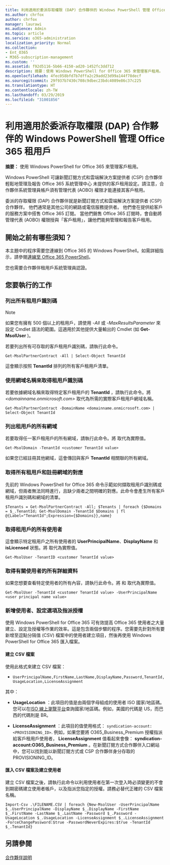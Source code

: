 ```yaml
---
title: 利用適用於委派存取權限 (DAP) 合作夥伴的 Windows PowerShell 管理 Office 365 租用戶
ms.author: chrfox
author: chrfox
manager: laurawi
ms.audience: Admin
ms.topic: article
ms.service: o365-administration
localization_priority: Normal
ms.collection:
- Ent_O365
- M365-subscription-management
ms.custom: ''
ms.assetid: f92d5116-5b66-4150-ad20-1452fc3dd712
description: 摘要：使用 Windows PowerShell for Office 365 來管理客戶租用。
ms.openlocfilehash: 4fec058bfd7b7dffa2c29add23d99a144f78decf
ms.sourcegitcommit: 29f937b7430c708c9dbec23bdc4089e86c37c225
ms.translationtype: HT
ms.contentlocale: zh-TW
ms.lasthandoff: 03/29/2019
ms.locfileid: "31001856"
---
```

# <a name="manage-office-365-tenants-with-windows-powershell-for-delegated-access-permissions-dap-partners"></a>利用適用於委派存取權限 (DAP) 合作夥伴的 Windows PowerShell 管理 Office 365 租用戶

 **摘要：** 使用 Windows PowerShell for Office 365 來管理客戶租用。
  
Windows PowerShell 可讓新聞訂閱方式和雲端解決方案提供者 (CSP) 合作夥伴輕鬆地管理及報告 Office 365 系統管理中心 未提供的客戶租用設定。請注意，合作夥伴系統管理員帳戶須有管理代表 (AOBO) 權限才能連接其客戶租用。
  
委派的存取權限 (DAP) 合作夥伴就是新聞訂閱方式和雲端解決方案提供者 (CSP) 合作夥伴。 他們通常是其他公司的網路或電信服務提供者。 他們會在提供給客戶的服務方案中搭售 Office 365 訂閱。 當他們銷售 Office 365 訂閱時，會自動將管理代表 (AOBO) 權限授與「客戶租用」，讓他們能夠管理和報告客戶租用。
## <a name="what-do-you-need-to-know-before-you-begin"></a>開始之前有哪些須知？

本主題中的程序需要您連線到 Office 365 的 Windows PowerShell。如需詳細指示，請參閱[連線至 Office 365 PowerShell](connect-to-office-365-powershell.md)。
  
您也需要合作夥伴租用戶系統管理員認證。
  
## <a name="what-do-you-want-to-do"></a>您要執行的工作

### <a name="list-all-tenant-ids"></a>列出所有租用戶識別碼

> [!NOTE]
> 如果您有擁有 500 個以上的租用戶，請使用  _-All_ 或 _-MaxResultsParameter_ 來設定 Cmdlet 語法的範圍。這適用於其他提供大量輸出的 Cmdlet (如 **Get-MsolUser** )。
  
若要列出所有可存取的客戶租用戶識別碼，請執行此命令。
  
```
Get-MsolPartnerContract -All | Select-Object TenantId
```

這會顯示按照 **TenantId** 排列的所有客戶租用戶清單。
  
### <a name="get-a-tenant-id-by-using-the-domain-name"></a>使用網域名稱來取得租用戶識別碼

若要依據網域名稱來取得特定客戶租用戶的 **TenantId** ，請執行此命令。將 _<domainname.onmicrosoft.com>_ 取代為所需的實際客戶租用戶網域名稱。
  
```
Get-MsolPartnerContract -DomainName <domainname.onmicrosoft.com> | Select-Object TenantId
```

### <a name="list-all-domains-for-a-tenant"></a>列出租用戶的所有網域

若要取得任一客戶租用戶的所有網域，請執行此命令。將 _<customer TenantId value>_ 取代為實際值。
  
```
Get-MsolDomain -TenantId <customer TenantId value>
```

如果您已經註冊其他網域，這會傳回與客戶 **TenantId** 相關聯的所有網域。
  
### <a name="get-a-mapping-of-all-tenants-and-registered-domains"></a>取得所有租用戶和註冊網域的對應

先前的 Windows PowerShell for Office 365 命令示範如何擷取租用戶識別碼或網域，但兩者無法同時進行，且缺少兩者之間明確的對應。此命令會產生所有客戶租用戶識別碼和網域的清單。
  
```
$Tenants = Get-MsolPartnerContract -All; $Tenants | foreach {$Domains = $_.TenantId; Get-MsolDomain -TenantId $Domains | fl @{Label="TenantId";Expression={$Domains}},name}
```

### <a name="get-all-users-for-a-tenant"></a>取得租用戶的所有使用者

這會顯示特定租用戶之所有使用者的 **UserPrincipalName**、**DisplayName** 和 **isLicensed** 狀態。將 _<customer TenantId value>_ 取代為實際值。
  
```
Get-MsolUser -TenantID <customer TenantId value>
```

### <a name="get-all-details-about-a-user"></a>取得有關使用者的所有詳細資料

如果您想要查看特定使用者的所有內容，請執行此命令。將 _<customer TenantId value>_ 和 _<user principal name value>_ 取代為實際值。
  
```
Get-MsolUser -TenantId <customer TenantId value> -UserPrincipalName <user principal name value>
```

### <a name="add-users-set-options-and-assign-licenses"></a>新增使用者、設定選項及指派授權

使用 Windows PowerShell for Office 365 可有效提高 Office 365 使用者之大量建立、設定及授權等作業的效率。這是包含兩個步驟的程序。您需要先針對所有要新增至逗點分隔值 (CSV) 檔案中的使用者建立項目，然後再使用 Windows PowerShell for Office 365 匯入檔案。 
  
#### <a name="create-a-csv-file"></a>建立 CSV 檔案

使用此格式來建立 CSV 檔案：
  
-  `UserPrincipalName,FirstName,LastName,DisplayName,Password,TenantId,UsageLocation,LicenseAssignment`
    
其中：
  
- **UsageLocation** ：此項目的值是由兩個字母組成的使用者 ISO 國家/地區碼。您可以在[ISO 線上瀏覽平台](https://go.microsoft.com/fwlink/p/?LinkId=532703)查詢國家/地區碼。例如，美國的代碼是 US，而巴西的代碼則是 BR。 
    
- **LicenseAssignment** ：此項目的值使用格式： `syndication-account:<PROVISIONING_ID>`. 例如，如果您要將 O365_Business_Premium 授權指派給客戶租用戶使用者， **LicenseAssignment** 值看起來會像： **syndication-account:O365_Business_Premium** 。在新聞訂閱方式合作夥伴入口網站中，您可以找到能以新聞訂閱方式或 CSP 合作夥伴身分存取的 PROVISIONING_ID。
    
#### <a name="import-the-csv-file-and-create-the-users"></a>匯入 CSV 檔案及建立使用者

建立 CSV 檔案之後，請執行此命令以利用使用者在第一次登入時必須變更的不會到期密碼建立使用者帳戶，以及指派您指定的授權。請務必替代正確的 CSV 檔案名稱。
  
```
Import-Csv .\FILENAME.CSV | foreach {New-MsolUser -UserPrincipalName $_.UserPrincipalName -DisplayName $_.DisplayName -FirstName $_.FirstName -LastName $_.LastName -Password $_.Password -UsageLocation $_.UsageLocation -LicenseAssignment $_.LicenseAssignment -ForceChangePassword:$true -PasswordNeverExpires:$true -TenantId $_.TenantId}
```

## <a name="see-also"></a>另請參閱

#### 

[合作夥伴說明](https://go.microsoft.com/fwlink/p/?LinkId=533477)

